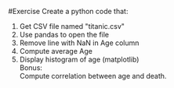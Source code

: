 #Exercise
Create a python code that:<br/>
1. Get CSV file named "titanic.csv"<br/>
2. Use pandas to open the file<br/>
3. Remove line with NaN in Age column<br/>
4. Compute average Age<br/>
5. Display histogram of age (matplotlib)<br/>
Bonus:<br/>
Compute correlation between age and death.
